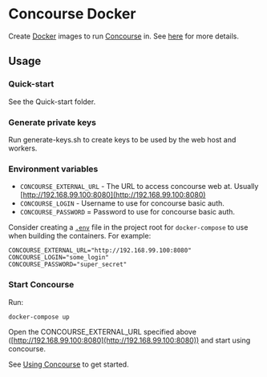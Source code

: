 # Concourse Docker

Create [Docker](https://www.docker.com/) images to run [Concourse](http://concourse.ci) in.
See [here](https://github.com/concourse/bin) for more details.

## Usage

### Quick-start

See the Quick-start folder.

### Generate private keys

Run generate-keys.sh to create keys to be used by the web host and workers.

### Environment variables

* `CONCOURSE_EXTERNAL_URL` - The URL to access concourse web at. Usually [http://192.168.99.100:8080](http://192.168.99.100:8080)
* `CONCOURSE_LOGIN` - Username to use for concourse basic auth.
* `CONCOURSE_PASSWORD` = Password to use for concourse basic auth.

Consider creating a [`.env`](https://docs.docker.com/compose/env-file/) file in the project root for `docker-compose` to use when building the containers.  For example:

    CONCOURSE_EXTERNAL_URL="http://192.168.99.100:8080"
    CONCOURSE_LOGIN="some_login"
    CONCOURSE_PASSWORD="super_secret"

### Start Concourse

Run:
```
docker-compose up
```

Open the CONCOURSE_EXTERNAL_URL specified above ([http://192.168.99.100:8080](http://192.168.99.100:8080)) and start using concourse.

See [Using Concourse](https://concourse.ci/using-concourse.html) to get started.
